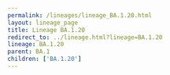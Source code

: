 ```yaml
---
permalink: /lineages/lineage_BA.1.20.html
layout: lineage_page
title: Lineage BA.1.20
redirect_to: ../lineage.html?lineage=BA.1.20
lineage: BA.1.20
parent: BA.1
children: ['BA.1.20']
---
```

